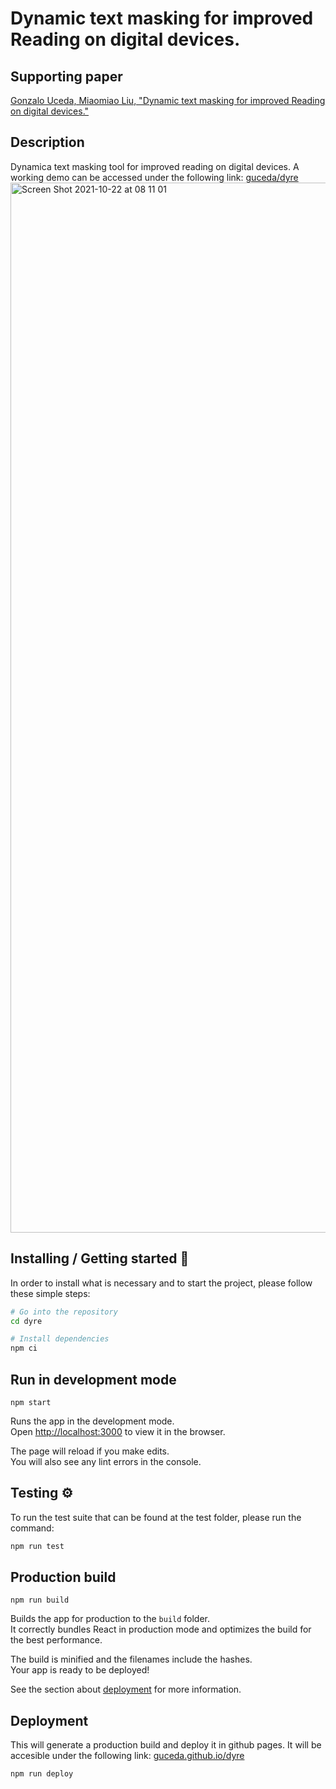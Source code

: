 # Dynamic text masking for improved Reading on digital devices.

## Supporting paper
[Gonzalo Uceda, Miaomiao Liu, "Dynamic text masking for improved Reading on digital devices."](https://github.com/guceda/dyre/files/7394414/GonzaloOscarUcedaCastro_LiuMiaomiao_Final_Report_20201129.pdf)

## Description
Dynamica text masking tool for improved reading on digital devices. A working demo can be accessed under the following link: [guceda/dyre](https://guceda.github.io/dyre/)
<img width="1680" alt="Screen Shot 2021-10-22 at 08 11 01" src="https://user-images.githubusercontent.com/16487828/138396662-08748a0c-1175-40fd-a66e-0b20bc455abd.png">

## Installing / Getting started 🔧

In order to install what is necessary and to start the project, please follow these simple steps:

```sh
# Go into the repository
cd dyre

# Install dependencies
npm ci
```

## Run in development mode

`npm start`

Runs the app in the development mode.<br />
Open [http://localhost:3000](http://localhost:3000) to view it in the browser.

The page will reload if you make edits.<br />
You will also see any lint errors in the console.

## Testing ⚙️

To run the test suite that can be found at the test folder, please run the command:

```sh
npm run test
```

## Production build

`npm run build`

Builds the app for production to the `build` folder.<br />
It correctly bundles React in production mode and optimizes the build for the best performance.

The build is minified and the filenames include the hashes.<br />
Your app is ready to be deployed!

See the section about [deployment](https://facebook.github.io/create-react-app/docs/deployment) for more information.

## Deployment

This will generate a production build and deploy it in github pages. It will be accesible under the following link:
[guceda.github.io/dyre](https://guceda.github.io/dyre/)

```sh
npm run deploy
```
